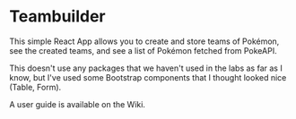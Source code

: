 # Teambuilder

This simple React App allows you to create and store teams of Pokémon, see the created teams, and see a list of Pokémon fetched from PokeAPI.

This doesn't use any packages that we haven't used in the labs as far as I know, but I've used some Bootstrap components that I thought looked nice (Table, Form).

A user guide is available on the Wiki.
